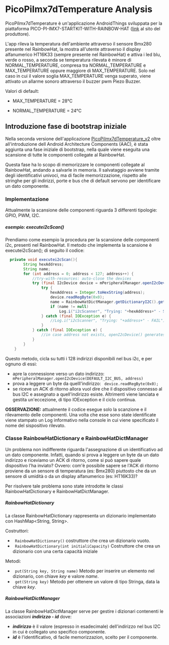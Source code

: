 # PicoPiImx7dTemperature Analysis

PicoPiImx7dTemperature è un'applicazione AndroidThings sviluppata per la piattaforma PICO-PI-IMX7-STARTKIT-WITH-RAINBOW-HAT ([link](https://shop.technexion.com/pico-pi-imx7-startkit-rainbow-hat.html) al sito del produttore).

L'app rileva la temperatura dell'ambiente attraverso il sensore Bmx280 presente nel RainbowHat, la mostra all'utente attraverso il display alfanumerico HT16K33 (sempre presente nel RainbowHat) e attiva i led blu, verde o rosso, a seconda se temperatura rilevata è minore di NORMAL_TEMPERATURE, compresa tra NORMAL_TEMPERATURE e MAX_TEMPERATURE oppure maggiore di MAX_TEMPERATURE. 
Solo nel caso in cui il valore soglia MAX_TEMPERATURE venga superato, viene attivato un allarme sonoro attraverso il buzzer pwm Piezo Buzzer.


Valori di default: 

- MAX_TEMPERATURE = 28°C

- NORMAL_TEMPERATURE = 24°C


## Introduzione fase di bootstrap iniziale

Nella seconda versione dell'applicazione [PicoPiImx7dTemperature_v2](https://github.com/AlessandroCosma/PicoPiTemperature_v2) oltre all'introduzione dell Android Architecture Components (AAC), è stata aggiunta una fase iniziale di bootstrap, nella quale viene eseguita una scansione di tutte le componenti collegate al RainbowHat.

Questa fase ha lo scopo di memorizzare le componenti collegate al RainbowHat, andando a salvarle in memoria. Il salvataggio avviene tramite degli identificativi univoci, ma di facile memorizzazione, rispetto alle stringhe per gli indirizzi, porte e bus che di default servono per identificare un dato componente.

### Implementazione

Attualmente la scansione delle componenti riguarda 3 differenti tipologie: GPIO, PWM, I2C.

##### esempio: executei2cScan()
Prendiamo come esempio la procedura per la scansione delle componenti i2c, presenti nel RainbowHat.
Il metodo che implementa la scansione è executei2cScan(); di seguito il codice:


```java
  private void executei2cScan(){
        String hexAddress;
        String name;
        for (int address = 0; address < 127; address++) {
            //try-with-resources: auto-close the devices
            try (final I2cDevice device = mPeripheralManager.openI2cDevice(DEFAULT_I2C_BUS, address)) {
                try {
                    hexAddress = Integer.toHexString(address);
                    device.readRegByte(0x0);
                    name = RainbowHatDictManager.getDictionaryI2C().get(hexAddress);
                    if (name != null)
                        Log.i("i2cScanner", "Trying: "+hexAddress+" - SUCCESS -> device name = "+name);
                } catch (final IOException e) {
                    //Log.i("i2cScanner", "Trying: "+address+" - FAIL");
                }
            } catch (final IOException e) {
                //in case address not exists, openI2cDevice() generates an exception
            }
        }
    }
 ```
Questo metodo, cicla su tutti i 128 indirizzi disponibili nel bus i2c, e per ognuno di essi:
* apre la connessione verso un dato indirizzo: ``` mPeripheralManager.openI2cDevice(DEFAULT_I2C_BUS, address)```
* prova a leggere un byte da quelll'indirizzo: ``` device.readRegByte(0x0);```
* se riceve un ACK di ritorno allora vuol dire che il dispositivo connesso al bus I2C e assegnato a quell'indirizzo esiste.
  Altrimenti viene lanciata e gestita un'eccezione, di tipo IOException e il ciclo continua.

**OSSERVAZIONE:** attualmente il codice esegue solo la scanzione e il rilevamento delle componenti. Una volta che esse sono state identificate viene stampato un Log informativo nella console in cui viene specificato il nome del sispositivo rilevato.

### Classe RainbowHatDictionary e RainbowHatDictManager
Un problema non indifferente riguarda l'assegnazione di un identificativo ad un dato componente. Infatti, quando si prova a leggere un byte da un dato indirizzo e riceviamo un ACK di ritorno, come si può sapere quale dispositivo l'ha inviato?
Ovvero: com'è possibile sapere se l'ACK di ritorno proviene da un sensore di temperatura (es: Bmx280) piuttosto che da un sensore di umidità o da un display alfanumerico (es: HT16K33)?

Per risolvere tale problema sono state introdotte le classi RainbowHatDictionary e RainbowHatDictManager.

##### RainbowHatDictionary
La classe RainbowHatDictionary rappresenta un dizionario implementato con HashMap<String, String>.

Costruttori:

* ``` RainbowHatDictionary()``` costruttore che crea un dizionario vuoto.
* ``` RainbowHatDictionary(int initialiCapacity)``` Costruttore che crea un dizionario con una certa capacità iniziale

Metodi:

* ``` put(String key, String name)``` Metodo per inserire un elemento nel dizionario, con chiave _key_ e valore _name_.
* ``` get(String key)``` Metodo per ottenere un valore di tipo Stringa, data la chiave _key_.

##### RainbowHatDictManager
La classe RainbowHatDictManager serve per gestire i dizionari contenenti le associazioni **_indirizzo - id_** dove:
* **_indirizzo_** è il valore (espresso in esadecimale) dell'indirizzo nel bus I2C in cui è collegato uno specifico componente.
* **_id_** è l'identificativo, di facile memorizzazion, scelto per il componente.




